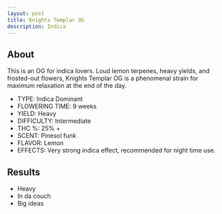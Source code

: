 ```yaml
---
layout: post
title: Knights Templar OG
description: Indica
---
```

## About

This is an OG for indica lovers. Loud lemon terpenes, heavy yields, and frosted-out flowers, Knights Templar OG is a phenomenal strain for maximum relaxation at the end of the day.

* TYPE: Indica Dominant
* FLOWERING TIME: 9 weeks
* YIELD: Heavy
* DIFFICULTY: Intermediate
* THC %: 25% +
* SCENT: Pinesol funk
* FLAVOR: Lemon
* EFFECTS: Very strong indica effect, recommended for night time use.

## Results

* Heavy
* In da couch
* Big ideas
